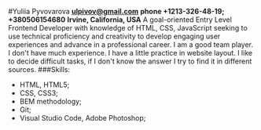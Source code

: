 #Yuliia Pyvovarova
**ulpivov@gmail.com**
**phone +1213-326-48-19; +380506154680**
**Irvine, California, USA**
A goal-oriented Entry Level Frontend Developer with knowledge of HTML, CSS, JavaScript seeking to use technical proficiency and creativity to develop engaging user experiences and advance in a professional career.
I am a good team player. I don't have much experience. I have a little practice in website layout. I like to decide difficult tasks, if I don't know the answer I try to find it in different sources.
###Skills:
* HTML, HTML5;
* CSS, CSS3;
* BEM methodology;
* Git;
* Visual Studio Code, Adobe Photoshop;